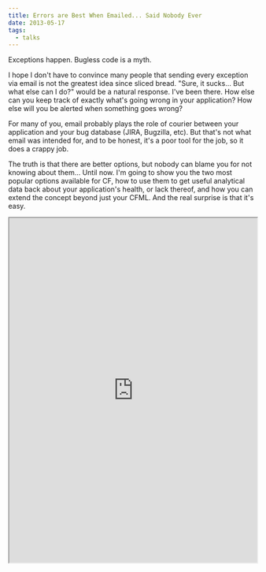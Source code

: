 ```yaml
---
title: Errors are Best When Emailed... Said Nobody Ever
date: 2013-05-17
tags:
  - talks
---
```


Exceptions happen. Bugless code is a myth.

I hope I don't have to convince many people that sending every exception via email is not the greatest idea since sliced bread. "Sure, it sucks... But what else can I do?" would be a natural response. I've been there. How else can you keep track of exactly what's going wrong in your application? How else will you be alerted when something goes wrong?

For many of you, email probably plays the role of courier between your application and your bug database (JIRA, Bugzilla, etc). But that's not what email was intended for, and to be honest, it's a poor tool for the job, so it does a crappy job.

The truth is that there are better options, but nobody can blame you for not knowing about them... Until now. I'm going to show you the two most popular options available for CF, how to use them to get useful analytical data back about your application's health, or lack thereof, and how you can extend the concept beyond just your CFML. And the real surprise is that it's easy.

<iframe src="https://speakerdeck.com/player/6142a1bd3e2b408786cf9c508c953d5c" style="width:100%;height:700px;" />
